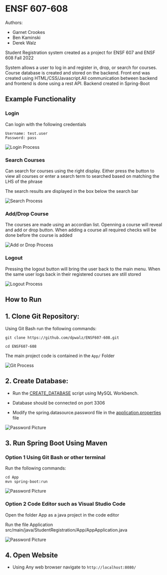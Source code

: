 # ENSF 607-608

Authors:
- Garnet Crookes
- Ben Kaminski
- Derek Walz

Student Registration system created as a project for ENSF 607 and ENSF 608 Fall 2022

System allows a user to log in and register in, drop, or search for courses. Course database is created and stored on the backend. Front end was created using HTML/CSS/Javascript.All communication between backend and frontend is done using a rest API. Backend created in Spring-Boot 

## Example Functionality

### Login 

Can login with the following credentials

```
Username: test.user
Password: pass
```

![Login Process](Documentation/Screenshots/login.png)

### Search Courses

Can search for courses using the right display. Either press the button to view all courses or enter a search term to searched based on matching the LHS of the phrase

The search results are displayed in the box below the search bar

![Search Process](Documentation/Screenshots/search_course.png)

### Add/Drop Course

The courses are made using an accordian list. Openning a course will reveal and add or drop button. When adding a course all required checks will be done before the course is added

![Add or Drop Process](Documentation/Screenshots/add_drop.png)


### Logout

Pressing the logout button will bring the user back to the main menu. When the same user logs back in their registered courses are still stored

![Logout Process](Documentation/Screenshots/logout.png)

## How to Run

## 1. Clone Git Repository:
	

Using Git Bash run the following commands:
```
git clone https://github.com/dpwalz/ENSF607-608.git

cd ENSF607-608
``` 
The main project code is contained in the ```App/``` Folder

![Git Process](Documentation/Screenshots/git_process.png)
	

## 2. Create Database:
	
- Run the [CREATE_DATABASE](CREATE_DATABASE.sql) script using MySQL Workbench.

- Database should be connected on port 3306

- Modify the spring.datasource.password file in the [application.properties](/App/src/main/resources/application.properties) file

![Password Picture](Documentation/Screenshots/database_password.png)

## 3. Run Spring Boot Using Maven

### Option 1 Using Git Bash or other terminal

Run the following commands:
```
cd App
mvn spring-boot:run
``` 

![Password Picture](Documentation/Screenshots/run_terminal.png)

### Option 2 Code Editor such as Visual Studio Code

Open the folder App as a java project in the code editor

Run the file Application src/main/java/StudentRegistration/App/AppApplication.java


![Password Picture](Documentation/Screenshots/run_gui.png)

## 4. Open Website

- Using Any web browser navigate to ```http://localhost:8080/```